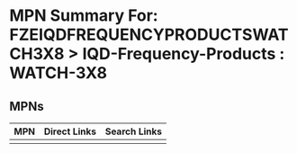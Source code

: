 



# MPN Summary For: FZEIQDFREQUENCYPRODUCTSWATCH3X8 > IQD-Frequency-Products : WATCH-3X8

## MPNs
  

|MPN|Direct Links|Search Links|
| :--- | :--- | :--- |
||||
